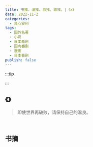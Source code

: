 ```yaml
---
title: 书推，漫推，影推，歌推，|《x》
date: 2022-11-2
categories:
  - 良心安利
tags:
  - 国外名著
  - 小说
  - 日本番剧
  - 国内番剧
  - 漫画
  - 日本番剧
publish: false
---
```


:::tip



:::

## 《》

> 即使世界再破败，请保持自己的温良。

&emsp;

## 书摘
